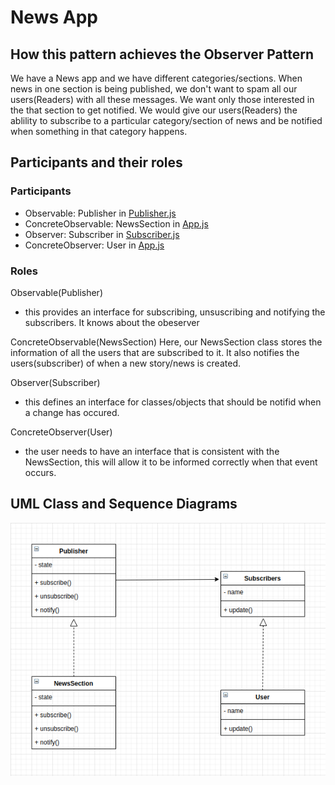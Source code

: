 # News App

## How this pattern achieves the Observer Pattern
We have a News app and we have different categories/sections. When news in one section is being published, we don't want to spam all our users(Readers) with all these messages. We want only those interested in the that section to get notified. We would give our users(Readers) the ablility to subscribe to a particular category/section of news and be notified when something in that category happens.

## Participants and their roles
### Participants
- Observable: Publisher in [Publisher.js](./Publisher.js)
- ConcreteObservable: NewsSection in [App.js](./App.js)
- Observer: Subscriber in [Subscriber.js](./Subscriber.js)
- ConcreteObserver: User in [App.js](./App.js)

### Roles
Observable(Publisher)
- this provides an interface for subscribing, unsuscribing and notifying the subscribers. It knows about the obeserver

ConcreteObservable(NewsSection)
Here, our NewsSection class stores the information of all the users that are subscribed to it. It also notifies the users(subscriber) of when a new story/news is created.

Observer(Subscriber)
- this defines an interface for classes/objects that should be notifid when a change has occured.


ConcreteObserver(User)
- the user needs to have an interface that is consistent with the NewsSection, this will allow it to be informed correctly when that event occurs.

## UML Class and Sequence Diagrams
![alt news_app](../umls/NWA_CL_UML.png)
